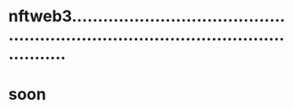 # nftweb3.........................................................................................................
# soon
